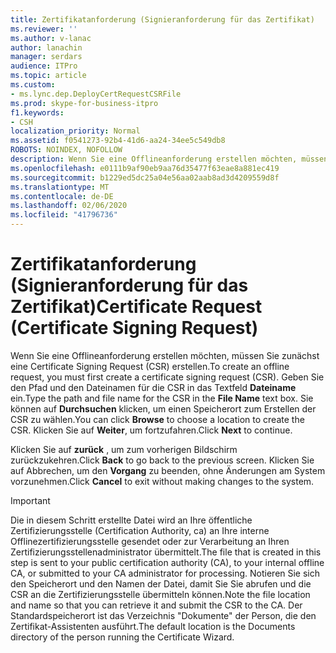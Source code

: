 ```yaml
---
title: Zertifikatanforderung (Signieranforderung für das Zertifikat)
ms.reviewer: ''
ms.author: v-lanac
author: lanachin
manager: serdars
audience: ITPro
ms.topic: article
ms.custom:
- ms.lync.dep.DeployCertRequestCSRFile
ms.prod: skype-for-business-itpro
f1.keywords:
- CSH
localization_priority: Normal
ms.assetid: f0541273-92b4-41d6-aa24-34ee5c549db8
ROBOTS: NOINDEX, NOFOLLOW
description: Wenn Sie eine Offlineanforderung erstellen möchten, müssen Sie zunächst eine Certificate Signing Request (CSR) erstellen. Geben Sie den Pfad und den Dateinamen für die CSR in das Textfeld Dateiname ein. Sie können auf Durchsuchen klicken, um einen Speicherort zum Erstellen der CSR zu wählen. Klicken Sie auf Weiter, um fortzufahren.
ms.openlocfilehash: e0111b9af90eb9aa76d35477f63eae8a881ec419
ms.sourcegitcommit: b1229ed5dc25a04e56aa02aab8ad3d4209559d8f
ms.translationtype: MT
ms.contentlocale: de-DE
ms.lasthandoff: 02/06/2020
ms.locfileid: "41796736"
---
```

# <a name="certificate-request-certificate-signing-request"></a><span data-ttu-id="c8ba7-106">Zertifikatanforderung (Signieranforderung für das Zertifikat)</span><span class="sxs-lookup"><span data-stu-id="c8ba7-106">Certificate Request (Certificate Signing Request)</span></span>
 
<span data-ttu-id="c8ba7-107">Wenn Sie eine Offlineanforderung erstellen möchten, müssen Sie zunächst eine Certificate Signing Request (CSR) erstellen.</span><span class="sxs-lookup"><span data-stu-id="c8ba7-107">To create an offline request, you must first create a certificate signing request (CSR).</span></span> <span data-ttu-id="c8ba7-108">Geben Sie den Pfad und den Dateinamen für die CSR in das Textfeld **Dateiname** ein.</span><span class="sxs-lookup"><span data-stu-id="c8ba7-108">Type the path and file name for the CSR in the **File Name** text box.</span></span> <span data-ttu-id="c8ba7-109">Sie können auf **Durchsuchen** klicken, um einen Speicherort zum Erstellen der CSR zu wählen.</span><span class="sxs-lookup"><span data-stu-id="c8ba7-109">You can click **Browse** to choose a location to create the CSR.</span></span> <span data-ttu-id="c8ba7-110">Klicken Sie auf **Weiter**, um fortzufahren.</span><span class="sxs-lookup"><span data-stu-id="c8ba7-110">Click **Next** to continue.</span></span>
  
<span data-ttu-id="c8ba7-111">Klicken Sie auf **zurück** , um zum vorherigen Bildschirm zurückzukehren.</span><span class="sxs-lookup"><span data-stu-id="c8ba7-111">Click **Back** to go back to the previous screen.</span></span> <span data-ttu-id="c8ba7-112">Klicken Sie auf Abbrechen, um den **Vorgang** zu beenden, ohne Änderungen am System vorzunehmen.</span><span class="sxs-lookup"><span data-stu-id="c8ba7-112">Click **Cancel** to exit without making changes to the system.</span></span>
  
> [!IMPORTANT]
> <span data-ttu-id="c8ba7-113">Die in diesem Schritt erstellte Datei wird an Ihre öffentliche Zertifizierungsstelle (Certification Authority, ca) an Ihre interne Offlinezertifizierungsstelle gesendet oder zur Verarbeitung an Ihren Zertifizierungsstellenadministrator übermittelt.</span><span class="sxs-lookup"><span data-stu-id="c8ba7-113">The file that is created in this step is sent to your public certification authority (CA), to your internal offline CA, or submitted to your CA administrator for processing.</span></span> <span data-ttu-id="c8ba7-114">Notieren Sie sich den Speicherort und den Namen der Datei, damit Sie Sie abrufen und die CSR an die Zertifizierungsstelle übermitteln können.</span><span class="sxs-lookup"><span data-stu-id="c8ba7-114">Note the file location and name so that you can retrieve it and submit the CSR to the CA.</span></span> <span data-ttu-id="c8ba7-115">Der Standardspeicherort ist das Verzeichnis "Dokumente" der Person, die den Zertifikat-Assistenten ausführt.</span><span class="sxs-lookup"><span data-stu-id="c8ba7-115">The default location is the Documents directory of the person running the Certificate Wizard.</span></span> 
  

